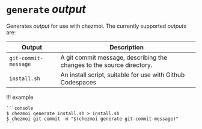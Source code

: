 # `generate` *output*

Generates *output* for use with chezmoi. The currently supported *output*s are:

| Output               | Description                                                           |
| -------------------- | --------------------------------------------------------------------- |
| `git-commit-message` | A git commit message, describing the changes to the source directory. |
| `install.sh`         | An install script, suitable for use with Github Codespaces            |

!!! example

    ```console
    $ chezmoi generate install.sh > install.sh
    $ chezmoi git commit -m "$(chezmoi generate git-commit-message)"
    ```
